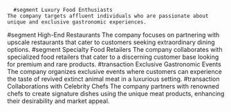       #segment Luxury Food Enthusiasts
	The company targets affluent individuals who are passionate about unique and exclusive gastronomic experiences.
#segment High-End Restaurants
	The company focuses on partnering with upscale restaurants that cater to customers seeking extraordinary dining options.
#segment Specialty Food Retailers
	The company collaborates with specialized food retailers that cater to a discerning customer base looking for premium and rare products.
#transaction Exclusive Gastronomic Events
	The company organizes exclusive events where customers can experience the taste of revived extinct animal meat in a luxurious setting.
#transaction Collaborations with Celebrity Chefs
	The company partners with renowned chefs to create signature dishes using the unique meat products, enhancing their desirability and market appeal.

